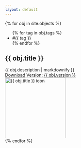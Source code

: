 ```yaml
---
layout: default
---
```

<div class="grid">
{% for obj in site.objects %}
<section class="card {{ obj.tags | join: ' ' }}">
<div class="left">
<ul class="obj-tags">
{% for tag in obj.tags %}
<li><span class="hash">#</span><span class="tag">{{ tag }}</span></li>
{% endfor %}
</ul>
<div class="divider"></div>
<h2 id="{{ obj.title | slugify }}" class="title">{{ obj.title }}</h2>
<div class="description">{{ obj.description | markdownify }}</div>
<a class="download" href="https://github.com/{{ site.github_username }}/{{ site.repo_name }}/raw/master/Objects/{{ obj.title }}/{{ obj.title }}.gsm">Download</a>
<span class="version">Version: <a class="changelog" href="https://github.com/{{ site.github_username }}/{{ site.repo_name }}/blob/master/Objects/{{ obj.title }}/CHANGELOG.md">{{ obj.version }}</a></span>
</div>
<img src="https://raw.githubusercontent.com/{{ site.github_username }}/{{ site.repo_name }}/master/Objects/{{ obj.title }}/{{ obj.title }}/images/Picture_0.png" alt="{{ obj.title }} icon" width="200" height="200"> 
</section>
{% endfor %}
</div>
